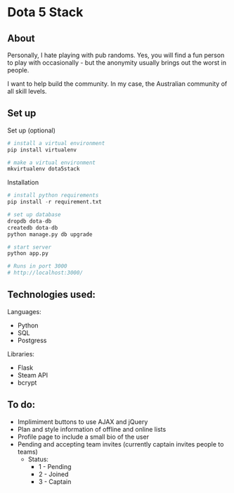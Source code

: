 # Dota 5 Stack

## About
Personally, I hate playing with pub randoms. Yes, you will find a fun person to play with occasionally - but the anonymity usually brings out the worst in people. I want to help build the community. In my case, the Australian community of all skill levels. 


## Set up

Set up (optional)

```py
# install a virtual environment
pip install virtualenv

# make a virtual environment
mkvirtualenv dota5stack
```

Installation 

```py
# install python requirements
pip install -r requirement.txt

# set up database
dropdb dota-db
createdb dota-db
python manage.py db upgrade

# start server
python app.py

# Runs in port 3000
# http://localhost:3000/
```

## Technologies used:
Languages:

- Python
- SQL
- Postgress

Libraries:

- Flask
- Steam API
- bcrypt

## To do:


- Implimiment buttons to use AJAX and jQuery
- Plan and style information of offline and online lists
- Profile page to include a small bio of the user
- Pending and accepting team invites (currently captain invites people to teams) 
	- Status:
		- 1 - Pending
		- 2 - Joined
		- 3 - Captain
